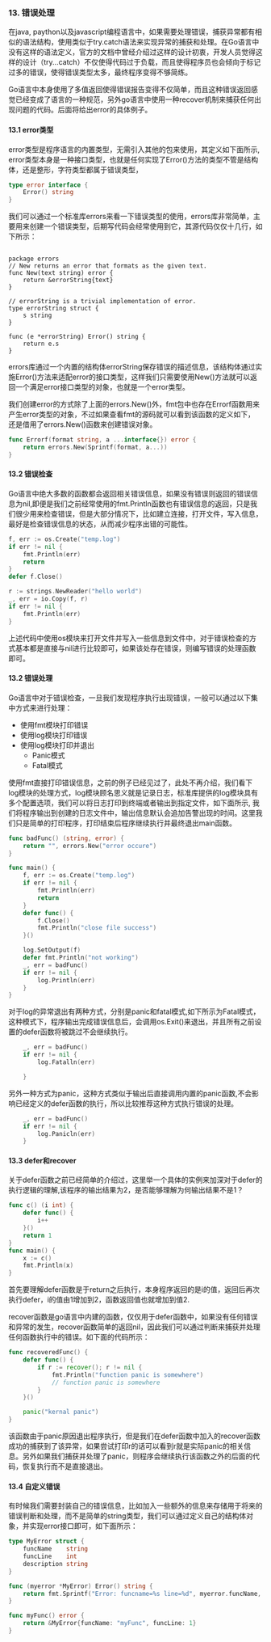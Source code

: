 ### 13. 错误处理

在java, paython以及javascript编程语言中，如果需要处理错误，捕获异常都有相似的语法结构，使用类似于try.catch语法来实现异常的捕获和处理。在Go语言中没有这样的语法定义，官方的文档中曾经介绍过这样的设计初衷，开发人员觉得这样的设计（try...catch）不仅使得代码过于负载，而且使得程序员也会倾向于标记过多的错误，使得错误类型太多，最终程序变得不够简练。

Go语言中本身使用了多值返回使得错误报告变得不仅简单，而且这种错误返回感觉已经变成了语言的一种规范，另外go语言中使用一种recover机制来捕获任何出现问题的代码。后面将给出error的具体例子。

#### 13.1 error类型

error类型是程序语言的内置类型，无需引入其他的包来使用，其定义如下面所示, error类型本身是一种接口类型，也就是任何实现了Error()方法的类型不管是结构体，还是整形，字符类型都属于错误类型，
```go
type error interface {
    Error() string
}
```

我们可以通过一个标准库errors来看一下错误类型的使用，errors库非常简单，主要用来创建一个错误类型，后期写代码会经常使用到它，其源代码仅仅十几行，如下所示：

```golang

package errors
// New returns an error that formats as the given text.
func New(text string) error {
	return &errorString{text}
}

// errorString is a trivial implementation of error.
type errorString struct {
	s string
}

func (e *errorString) Error() string {
	return e.s
}
```

errors库通过一个内置的结构体errorString保存错误的描述信息，该结构体通过实施Error()方法来适配error的接口类型，这样我们只需要使用New()方法就可以返回一个满足error接口类型的对象，也就是一个error类型。

我们创建error的方式除了上面的errors.New()外，fmt包中也存在Errorf函数用来产生error类型的对象，不过如果查看fmt的源码就可以看到该函数的定义如下， 还是借用了errors.New()函数来创建错误对象。
```go
func Errorf(format string, a ...interface{}) error {
	return errors.New(Sprintf(format, a...))
}
```


#### 13.2 错误检查

Go语言中绝大多数的函数都会返回相关错误信息，如果没有错误则返回的错误信息为nil,即便是我们之前经常使用的fmt.Println函数也有错误信息的返回，只是我们很少用来检查错误，但是大部分情况下，比如建立连接，打开文件，写入信息，最好是检查错误信息的状态，从而减少程序出错的可能性。

```go
f, err := os.Create("temp.log")
if err != nil {
    fmt.Println(err)
    return
}
defer f.Close()

r := strings.NewReader("hello world")
_, err = io.Copy(f, r)
if err != nil {
    fmt.Println(err)
}
```
上述代码中使用os模块来打开文件并写入一些信息到文件中，对于错误检查的方式基本都是直接与nil进行比较即可，如果该处存在错误，则编写错误的处理函数即可。

#### 13.2 错误处理

Go语言中对于错误检查，一旦我们发现程序执行出现错误，一般可以通过以下集中方式来进行处理：
- 使用fmt模块打印错误
- 使用log模块打印错误
- 使用log模块打印并退出
    - Panic模式
    - Fatal模式

使用fmt直接打印错误信息，之前的例子已经见过了，此处不再介绍，我们看下log模块的处理方式，log模块顾名思义就是记录日志，标准库提供的log模块具有多个配置选项，我们可以将日志打印到终端或者输出到指定文件，如下面所示, 我们将程序输出到创建的日志文件中，输出信息默认会追加告警出现的时间。这里我们只是简单的打印程序，打印结束后程序继续执行并最终退出main函数。

```go
func badFunc() (string, error) {
	return "", errors.New("error occure")
}

func main() {
	f, err := os.Create("temp.log")
	if err != nil {
		fmt.Println(err)
		return
	}
	defer func() {
		f.Close()
		fmt.Println("close file success")
	}()

	log.SetOutput(f)
	defer fmt.Println("not working")
	_, err = badFunc()
	if err != nil {
		log.Println(err)
	}
}

```

对于log的异常退出有两种方式，分别是panic和fatal模式,如下所示为Fatal模式，这种模式下，程序输出完成错误信息后，会调用os.Exit()来退出，并且所有之前设置的defer函数将被跳过不会继续执行。

```go
	_, err = badFunc()
	if err != nil {
		log.Fatalln(err)

	}
```
另外一种方式为panic，这种方式类似于输出后直接调用内置的panic函数,不会影响已经定义的defer函数的执行，所以比较推荐这种方式执行错误的处理。

```go
	_, err = badFunc()
	if err != nil {
		log.Panicln(err)
	}
```
#### 13.3 defer和recover

关于defer函数之前已经简单的介绍过，这里举一个具体的实例来加深对于defer的执行逻辑的理解,该程序的输出结果为2，是否能够理解为何输出结果不是1？

```go
func c() (i int) {
	defer func() {
		i++
	}()
	return 1
}
func main() {
	x := c()
	fmt.Println(x)
}

```
首先要理解defer函数是于return之后执行，本身程序返回的是i的值，返回后再次执行defer，i的值由1增加到2，函数返回值也就增加到值2.

recover函数是go语言中内建的函数，仅仅用于defer函数中，如果没有任何错误和异常的发生，recover函数简单的返回nil，因此我们可以通过判断来捕获并处理任何函数执行中的错误。如下面的代码所示：

```go
func recoveredFunc() {
	defer func() {
		if r := recover(); r != nil {
			fmt.Println("function panic is somewhere")
			// function panic is somewhere
		}
	}()

	panic("kernal panic")
}

```
该函数由于panic原因退出程序执行，但是我们在defer函数中加入的recover函数成功的捕获到了该异常，如果尝试打印r的话可以看到r就是实际panic的相关信息。另外如果我们捕获并处理了panic，则程序会继续执行该函数之外的后面的代码，恢复执行而不是直接退出。


#### 13.4 自定义错误

有时候我们需要封装自己的错误信息，比如加入一些额外的信息来存储用于将来的错误判断和处理，而不是简单的string类型，我们可以通过定义自己的结构体对象，并实现error接口即可，如下面所示：

```go
type MyError struct {
	funcName    string
	funcLine    int
	description string
}

func (myerror *MyError) Error() string {
	return fmt.Sprintf("Error: funcname=%s line=%d", myerror.funcName, myerror.funcLine)
}

func myFunc() error {
	return &MyError{funcName: "myFunc", funcLine: 1}
}

```